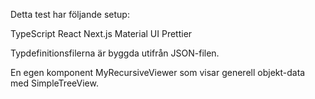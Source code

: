 Detta test har följande setup:

TypeScript
React
Next.js
Material UI
Prettier

Typdefinitionsfilerna är byggda utifrån JSON-filen.

En egen komponent MyRecursiveViewer som visar generell objekt-data med SimpleTreeView.
